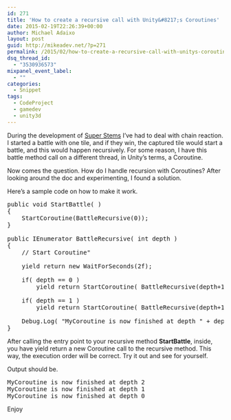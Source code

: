 ```yaml
---
id: 271
title: 'How to create a recursive call with Unity&#8217;s Coroutines'
date: 2015-02-19T22:26:39+00:00
author: Michael Adaixo
layout: post
guid: http://mikeadev.net/?p=271
permalink: /2015/02/how-to-create-a-recursive-call-with-unitys-coroutines/
dsq_thread_id:
  - "3530936573"
mixpanel_event_label:
  - ""
categories:
  - Snippet
tags:
  - CodeProject
  - gamedev
  - unity3d
---
```

During the development of [Super Stems](http://mikeadev.net/2015/02/super-stems-post-mortem/ "Super Stems Post Mortem") I&#8217;ve had to deal with chain reaction. I started a battle with one tile, and if they win, the captured tile would start a battle, and this would happen recursively. For some reason, I have this battle method call on a different thread, in Unity&#8217;s terms, a Coroutine.

Now comes the question. How do I handle recursion with Coroutines? After looking around the doc and experimenting, I found a solution.

Here&#8217;s a sample code on how to make it work.

<pre class="EnlighterJSRAW" data-enlighter-language="csharp" data-enlighter-theme="" data-enlighter-highlight="" data-enlighter-linenumbers="" data-enlighter-lineoffset="" data-enlighter-title="" data-enlighter-group="">public void StartBattle( )
{
	StartCoroutine(BattleRecursive(0));
}

public IEnumerator BattleRecursive( int depth )
{
	// Start Coroutine"
	
	yield return new WaitForSeconds(2f);

	if( depth == 0 )
		yield return StartCoroutine( BattleRecursive(depth+1) );

	if( depth == 1 )
		yield return StartCoroutine( BattleRecursive(depth+1) );
	
	Debug.Log( "MyCoroutine is now finished at depth " + depth );
}</pre>

After calling the entry point to your recursive method **StartBattle**, inside, you have yield return a new Coroutine call to the recursive method. This way, the execution order will be correct. Try it out and see for yourself.

Output should be.

<pre class="wp-block-preformatted">MyCoroutine is now finished at depth 2
MyCoroutine is now finished at depth 1
MyCoroutine is now finished at depth 0</pre>

Enjoy